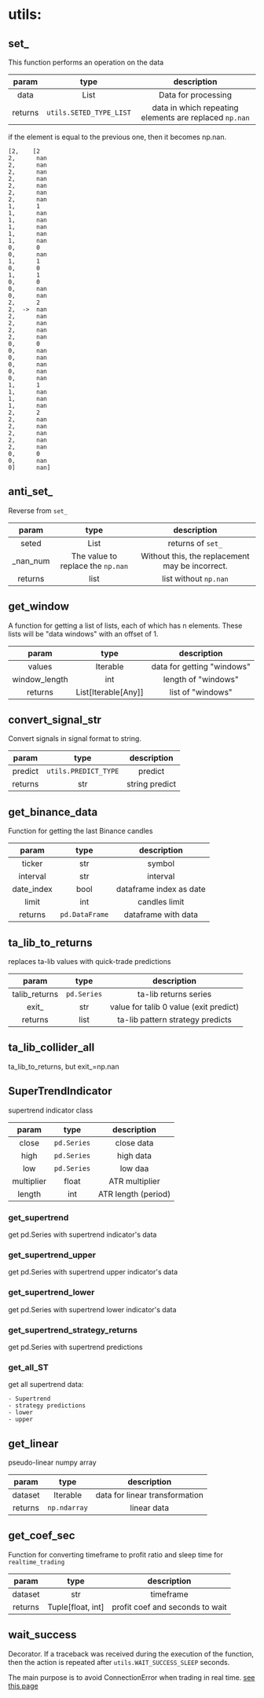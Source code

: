 # utils:

## set_

This function performs an operation on the data

| param  | type | description |
| :---: | :---: | :---: |
| data    | List | Data for processing |
| returns   | `utils.SETED_TYPE_LIST` | data in which repeating elements are replaced `np.nan` |

if the element is equal to the previous one, then it becomes np.nan.

```
[2,    [2
2,      nan
2,      nan
2,      nan
2,      nan
2,      nan
2,      nan
2,      nan
1,      1
1,      nan
1,      nan
1,      nan
1,      nan
1,      nan
0,      0
0,      nan
1,      1
0,      0
1,      1
0,      0
0,      nan
0,      nan
2,      2
2,  ->  nan
2,      nan
2,      nan
2,      nan
2,      nan
0,      0
0,      nan
0,      nan
0,      nan
0,      nan
0,      nan
1,      1
1,      nan
1,      nan
1,      nan
2,      2
2,      nan
2,      nan
2,      nan
2,      nan
2,      nan
0,      0
0,      nan
0]      nan]
```

## anti_set_

Reverse from `set_`

| param  | type | description |
| :---: | :---: | :---: |
| seted | List | returns of `set_` |
| _nan_num | The value to replace the `np.nan`| Without this, the replacement may be incorrect. |
| returns   | list | list without `np.nan` |

## get_window

A function for getting a list of lists, each of which has n elements. These lists will be "data windows" with an offset
of 1.

| param  | type | description |
| :---: | :---: | :---: |
| values | Iterable | data for getting "windows" |
| window_length | int | length of "windows" |
| returns | List\[Iterable\[Any]] | list of "windows" |

## convert_signal_str

Convert signals in signal format to string.

| param  | type | description |
| :---: | :---: | :---: |
| predict | `utils.PREDICT_TYPE` | predict |
| returns | str | string predict |

## get_binance_data

Function for getting the last Binance candles

| param  | type | description |
| :---: | :---: | :---: |
| ticker | str | symbol |
| interval | str | interval |
| date_index | bool | dataframe index as date |
|limit|int|candles limit|
| returns | `pd.DataFrame` | dataframe with data |

## ta_lib_to_returns

replaces ta-lib values with quick-trade predictions

| param  | type | description |
| :---: | :---: | :---: |
| talib_returns | `pd.Series` | ta-lib returns series |
| exit_ | str | value for talib 0 value (exit predict) |
| returns | list | ta-lib pattern strategy predicts |

## ta_lib_collider_all

ta_lib_to_returns, but exit_=np.nan

## SuperTrendIndicator

supertrend indicator class

| param  | type | description |
| :---: | :---: | :---: |
| close | `pd.Series` | close data|
| high | `pd.Series` | high data|
| low |`pd.Series`| low daa|
| multiplier |float| ATR multiplier |
| length |int| ATR length (period) |

### get_supertrend

get pd.Series with supertrend indicator's data

### get_supertrend_upper

get pd.Series with supertrend upper indicator's data

### get_supertrend_lower

get pd.Series with supertrend lower indicator's data

### get_supertrend_strategy_returns

get pd.Series with supertrend predictions

### get_all_ST

get all supertrend data:

    - Supertrend
    - strategy predictions
    - lower
    - upper

## get_linear

pseudo-linear numpy array

| param  | type | description |
| :---: | :---: | :---: |
| dataset | Iterable | data for linear transformation |
| returns | `np.ndarray` | linear data |

## get_coef_sec

Function for converting timeframe to profit ratio and sleep time for `realtime_trading`

| param  | type | description |
| :---: | :---: | :---: |
| dataset | str | timeframe |
| returns | Tuple\[float, int] | profit coef and seconds to wait |

## wait_success
Decorator. If a traceback was received during the execution of the function, then the action is repeated after `utils.WAIT_SUCCESS_SLEEP` seconds.

The main purpose is to avoid ConnectionError when trading in real time.
[see this page](https://stackoverflow.com/questions/27333671/how-to-solve-the-10054-error)
